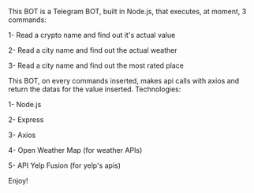 This BOT is a Telegram BOT, built in Node.js, that executes, at moment, 3 commands:

 1- Read a crypto name and find out it's actual value
 
 2- Read a city name and find out the actual weather
 
 3- Read a city name and find out the most rated place
 
 This BOT, on every commands inserted, makes api calls with axios and return the datas for the value inserted.
 Technologies:
 
 1- Node.js
 
 2- Express
 
 3- Axios
 
 4- Open Weather Map (for weather APIs)
 
 5- API Yelp Fusion (for yelp's apis)
 
 Enjoy!
